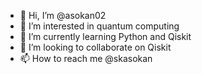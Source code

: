 - 👋 Hi, I’m @asokan02
- 👀 I’m interested in quantum computing
- 🌱 I’m currently learning Python and Qiskit
- 💞️ I’m looking to collaborate on Qiskit
- 📫 How to reach me @skasokan

<!---
asokan02/asokan02 is a ✨ special ✨ repository because its `README.md` (this file) appears on your GitHub profile.
You can click the Preview link to take a look at your changes.
--->
